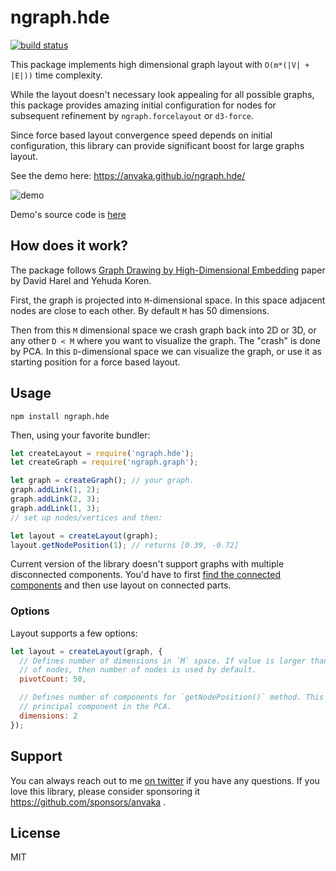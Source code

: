 # ngraph.hde

[![build status](https://github.com/anvaka/ngraph.hde/actions/workflows/tests.yaml/badge.svg)](https://github.com/anvaka/ngraph.hde/actions/workflows/tests.yaml)


This package implements high dimensional graph layout with `O(m*(|V| + |E|))` time complexity.

While the layout doesn't necessary look appealing for all possible graphs, this package
provides amazing initial configuration for nodes for subsequent refinement by `ngraph.forcelayout`
or `d3-force`.

Since force based layout convergence speed depends on initial configuration, this library
can provide significant boost for large graphs layout. 

See the demo here: https://anvaka.github.io/ngraph.hde/

![demo](https://i.imgur.com/G25jKM1.png)

Demo's source code is [here](https://github.com/anvaka/ngraph.hde/tree/main/demo)

## How does it work?

The package follows [Graph Drawing by High-Dimensional Embedding](http://www.wisdom.weizmann.ac.il/~harel/papers/highdimensionalGD.pdf) paper by David Harel and Yehuda Koren.

First, the graph is projected into `M`-dimensional space. In this space adjacent nodes are 
close to each other. By default `M` has 50 dimensions.

Then from this `M` dimensional space we crash graph back into 2D or 3D, or any other `D < M` where you want
to visualize the graph. The "crash" is done by PCA. In this `D`-dimensional space we can visualize the graph,
 or use it as starting position for a force based layout.

## Usage

```
npm install ngraph.hde
```

Then, using your favorite bundler:

``` js
let createLayout = require('ngraph.hde');
let createGraph = require('ngraph.graph');

let graph = createGraph(); // your graph.
graph.addLink(1, 2);
graph.addLink(2, 3);
graph.addLink(1, 3);
// set up nodes/vertices and then:

let layout = createLayout(graph);
layout.getNodePosition(1); // returns [0.39, -0.72]
```

Current version of the library doesn't support graphs with multiple disconnected components.
You'd have to first [find the connected components](https://github.com/anvaka/ngraph.hde/blob/main/demo/src/lib/findLargestComponent.js) and then use layout on connected parts.


### Options

Layout supports a few options:

``` js
let layout = createLayout(graph, {
  // Defines number of dimensions in `M` space. If value is larger than number
  // of nodes, then number of nodes is used by default.
  pivotCount: 50,

  // Defines number of components for `getNodePosition()` method. This is number of
  // principal component in the PCA.
  dimensions: 2
});
```

## Support

You can always reach out to me [on twitter](https://twitter.com/anvaka) if you have any questions.
If you love this library, please consider sponsoring it https://github.com/sponsors/anvaka .

## License

MIT
